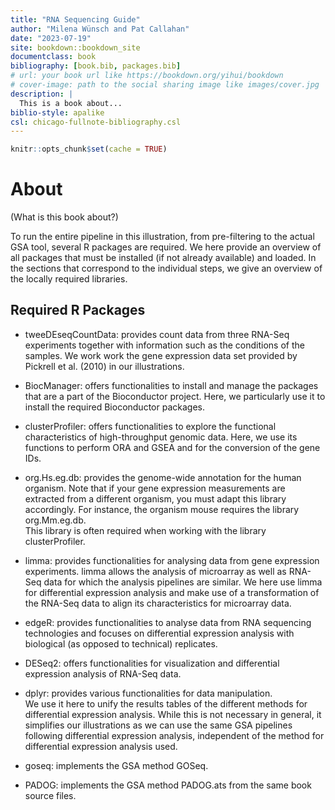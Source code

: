 ```yaml
--- 
title: "RNA Sequencing Guide"
author: "Milena Wünsch and Pat Callahan"
date: "2023-07-19"
site: bookdown::bookdown_site
documentclass: book
bibliography: [book.bib, packages.bib]
# url: your book url like https://bookdown.org/yihui/bookdown
# cover-image: path to the social sharing image like images/cover.jpg
description: |
  This is a book about...
biblio-style: apalike
csl: chicago-fullnote-bibliography.csl
---
```



```r
knitr::opts_chunk$set(cache = TRUE)
```

# About

(What is this book about?)

To run the entire pipeline in this illustration, from pre-filtering to the actual GSA tool, several R packages are required. We here provide an overview of all packages that must be installed (if not already available) and loaded. In the sections that correspond to the individual steps, we give an overview of the locally required libraries. 

## Required R Packages

- tweeDEseqCountData: provides count data from three RNA-Seq experiments together with information such as the conditions of the samples. We work work the gene expression data set provided by Pickrell et al. (2010) in our illustrations. 

- BiocManager: offers functionalities to install and manage the packages that are a part of the Bioconductor project. Here, we particularly use it to install the required Bioconductor packages. 

- clusterProfiler: offers functionalities to explore the functional characteristics of high-throughput genomic data. Here, we use its functions to perform ORA and GSEA and for the conversion of the gene IDs. 

- org.Hs.eg.db: provides the genome-wide annotation for the human organism. Note that if your gene expression measurements are extracted from a different organism, you must adapt this library accordingly. For instance, the organism mouse requires the library org.Mm.eg.db. \
This library is often required when working with the library clusterProfiler. 

- limma: provides functionalities for analysing data from gene expression experiments. limma allows the analysis of microarray as well as RNA-Seq data for which the analysis pipelines are similar. We here use limma for differential expression analysis and make use of a transformation of the RNA-Seq data to align its characteristics for microarray data. 

- edgeR: provides functionalities to analyse data from RNA sequencing technologies and focuses on differential expression analysis with biological (as opposed to technical) replicates. 

- DESeq2: offers functionalities for visualization and differential expression analysis of RNA-Seq data.  

- dplyr: provides various functionalities for data manipulation. \
We use it here to unify the results tables of the different methods for differential expression analysis. While this is not necessary in general, it simplifies our illustrations as we can use the same GSA pipelines following differential expression analysis, independent of the method for differential expression analysis used.

- goseq: implements the GSA method GOSeq.

- PADOG: implements the GSA method PADOG.ats from the same book source files.

